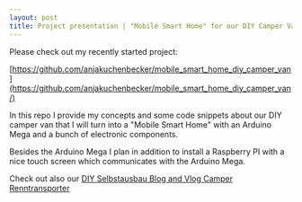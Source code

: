 ```yaml
---
layout: post
title: Project presentation | "Mobile Smart Home" for our DIY Camper Van
---
```


Please check out my recently started project:

[https://github.com/anjakuchenbecker/mobile_smart_home_diy_camper_van](https://github.com/anjakuchenbecker/mobile_smart_home_diy_camper_van/)

In this repo I provide my concepts and some code snippets about our DIY camper van that I will turn into a "Mobile Smart Home" with an Arduino Mega and a bunch of electronic components.

Besides the Arduino Mega I plan in addition to install a Raspberry PI with a nice touch screen which communicates with the Arduino Mega.

Check out also our [DIY Selbstausbau Blog and Vlog Camper Renntransporter](https://trackdates.de/howto/renntransporter/)
